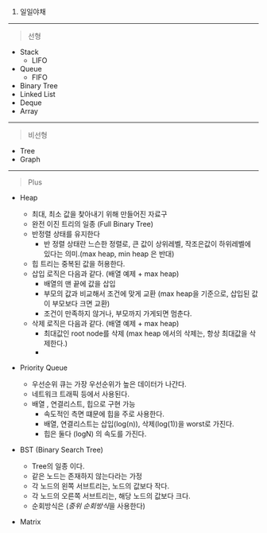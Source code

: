 1. 일일야채

----
> 선형
- Stack
   - LIFO
- Queue
   - FIFO
- Binary Tree
- Linked List
- Deque
- Array 
----
>비선형
- Tree
- Graph
   
----
> Plus
- Heap
  - 최대, 최소 값을 찾아내기 위해 만들어진 자료구
  - 완전 이진 트리의 일종 (Full Binary Tree)
  - 반정렬 상태를 유지한다
    - 반 정렬 상태란 느슨한 정렬로, 큰 값이 상위레벨, 작조은값이 하위레벨에 있다는 의미.(max heap, min heap 은 반대)
  - 힙 트리는 중복된 값을 허용한다.
  - 삽입 로직은 다음과 같다. (배열 예제 + max heap)
    - 배열의 맨 끝에 값을 삽입
    - 부모의 값과 비교해서 조건에 맞게 교환 (max heap을 기준으로, 삽입된 값이 부모보다 크면 교환)
    - 조건이 만족하지 않거나, 부모까지 가게되면 멈춘다.
  - 삭제 로직은 다음과 같다. (배열 예제 + max heap)
    - 최대값인 root node를 삭제 (max heap 에서의 삭제는, 항상 최대값을 삭제한다.)
    - 
- Priority Queue
  - 우선순위 큐는 가장 우선순위가 높은 데이터가 나간다.
  - 네트워크 트래픽 등에서 사용된다.
  - 배열 , 연결리스트, 힙으로 구현 가능
    - 속도적인 측면 떄문에 힙을 주로 사용한다.
    - 배열, 연결리스트는 삽입(log(n)), 삭제(log(1))을 worst로 가진다.
    - 힙은 둘다 (logN) 의 속도를 가진다.
  
- BST (Binary Search Tree)
  - Tree의 일종 이다.
  - 같은 노드는 존재하지 않는다라는 가정
  - 각 노드의 왼쪽 서브트리는, 노드의 값보다 작다.
  - 각 노드의 오른쪽 서브트리는, 해당 노드의 값보다 크다.
  - 순회방식은 (*중위 순회방식*을 사용한다) 
- Matrix